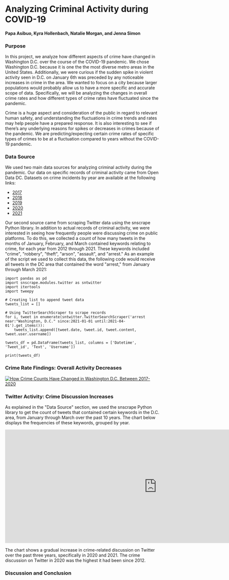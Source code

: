 # <b>Analyzing Criminal Activity during COVID-19</b>
#### Papa Asibuo, Kyra Hollenbach, Natalie Morgan, and Jenna Simon

### <b>Purpose</b>

In this project, we analyze how different aspects of crime have changed in Washington D.C. over the course of the COVID-19 pandemic. We chose Washington D.C. because it is one the the most diverse metro areas in the United States. Additionally, we were curious if the sudden spike in violent activity seen in D.C. on January 6th was preceded by any noticeable increases in crime in the area. We wanted to focus on a city because larger populations would probably allow us to have a more specific and accurate scope of data. Specifically, we will be analyzing the changes in overall crime rates and how different types of crime rates have fluctuated since the pandemic.

Crime is a huge aspect and consideration of the public in regard to relevant human safety, and understanding the fluctuations in crime trends and rates may help people have a prepared response. It is also interesting to see if there’s any underlying reasons for spikes or decreases in crimes because of the pandemic. We are predicting/expecting certain crime rates of specific types of crimes to be at a fluctuation compared to years without the COVID-19 pandemic.

### <b>Data Source</b>

We used two main data sources for analyzing criminal activity during the pandemic. Our data on specific records of criminal activity came from Open Data DC. Datasets on crime incidents by year are available at the following links:

* [2017](https://opendata.dc.gov/datasets/crime-incidents-in-2017/data?geometry=-77.369%2C38.806%2C-76.660%2C38.993)
* [2018](https://opendata.dc.gov/datasets/crime-incidents-in-2018/data?geometry=-77.369%2C38.806%2C-76.660%2C38.993)
* [2019](https://opendata.dc.gov/datasets/crime-incidents-in-2019/data?geometry=-77.358%2C38.806%2C-76.671%2C38.993&orderBy=REPORT_DAT)
* [2020](https://opendata.dc.gov/datasets/crime-incidents-in-2020/data?geometry=-77.358%2C38.806%2C-76.671%2C38.993&orderBy=REPORT_DAT)
* [2021](https://opendata.dc.gov/datasets/crime-incidents-in-2021/data?geometry=-77.358%2C38.806%2C-76.671%2C38.993&orderBy=REPORT_DAT)

Our second source came from scraping Twitter data using the snscrape Python library. In addition to actual records of criminal activity, we were interested in seeing how frequently people were discussing crime on public platforms. To do this, we collected a count of how many tweets in the months of January, February, and March contained keywords relating to crime, for each year from 2012 through 2021. These keywords included "crime", "robbery", "theft", "arson", "assault", and "arrest." As an example of the script we used to collect this data, the following code would receive all tweets in the DC area that contained the word "arrest," from January through March 2021:

```
import pandas as pd
import snscrape.modules.twitter as sntwitter
import itertools
import tweepy

# Creating list to append tweet data
tweets_list = []

# Using TwitterSearchScraper to scrape records
for i, tweet in enumerate(sntwitter.TwitterSearchScraper('arrest near:"Washington, D.C." since:2021-01-01 until:2021-04-01').get_items()):
    tweets_list.append([tweet.date, tweet.id, tweet.content, tweet.user.username])
    
tweets_df = pd.DataFrame(tweets_list, columns = ['Datetime', 'Tweet_id', 'Text', 'Username'])

print(tweets_df)
```

### <b>Crime Rate Findings: Overall Activity Decreases</b>
<div class='tableauPlaceholder' id='viz1619994150102' style='position: relative'><noscript><a href='#'><img alt='How Crime Counts Have Changed in Washington D.C. Between 2017-2020 ' src='https:&#47;&#47;public.tableau.com&#47;static&#47;images&#47;Cr&#47;CrimeCountChange&#47;CrimeCountChange&#47;1_rss.png' style='border: none' /></a></noscript><object class='tableauViz'  style='display:none;'><param name='host_url' value='https%3A%2F%2Fpublic.tableau.com%2F' /> <param name='embed_code_version' value='3' /> <param name='site_root' value='' /><param name='name' value='CrimeCountChange&#47;CrimeCountChange' /><param name='tabs' value='no' /><param name='toolbar' value='yes' /><param name='static_image' value='https:&#47;&#47;public.tableau.com&#47;static&#47;images&#47;Cr&#47;CrimeCountChange&#47;CrimeCountChange&#47;1.png' /> <param name='animate_transition' value='yes' /><param name='display_static_image' value='yes' /><param name='display_spinner' value='yes' /><param name='display_overlay' value='yes' /><param name='display_count' value='yes' /><param name='language' value='en' /></object></div> <script type='text/javascript'> var divElement = document.getElementById('viz1619994150102'); var vizElement = divElement.getElementsByTagName('object')[0];                   vizElement.style.width='100%';vizElement.style.height=(divElement.offsetWidth*0.75)+'px';                    var scriptElement = document.createElement('script'); scriptElement.src = 'https://public.tableau.com/javascripts/api/viz_v1.js';                    vizElement.parentNode.insertBefore(scriptElement, vizElement); </script>

### <b>Twitter Activity: Crime Discussion Increases</b>

As explained in the "Data Source" section, we used the snscrape Python library to get the count of tweets that contained certain keywords in the D.C. area, from January through March over the past 10 years. The chart below displays the frequencies of these keywords, grouped by year.

<iframe width="990" height="371" seamless frameborder="0" scrolling="no" src="https://docs.google.com/spreadsheets/d/e/2PACX-1vSyletTaL0iV8-2wBCnyWCRGsxeugc9QTDFRjrPpf-iKwYh4zcXPcU7hmeoxnUoZLd3H5qEmLiV3Wnh/pubchart?oid=1939436595&amp;format=interactive"></iframe>


The chart shows a gradual increase in crime-related discussion on Twitter over the past three years, specifically in 2020 and 2021. The crime discussion on Twitter in 2020 was the highest it had been since 2012. 

### <b>Discussion and Conclusion</b>
